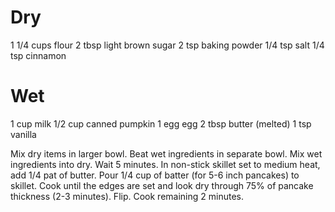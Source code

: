 # Dry
1 1/4 cups flour
2 tbsp light brown sugar
2 tsp baking powder
1/4 tsp salt
1/4 tsp cinnamon

# Wet
1 cup milk
1/2 cup canned pumpkin
1 egg egg
2 tbsp butter (melted)
1 tsp vanilla

Mix dry items in larger bowl.
Beat wet ingredients in separate bowl. 
Mix wet ingredients into dry. 
Wait 5 minutes. 
In non-stick skillet set to medium heat, add 1/4 pat of butter.
Pour 1/4 cup of batter (for 5-6 inch pancakes) to skillet. 
Cook until the edges are set and look dry through 75% of pancake thickness (2-3 minutes). 
Flip. Cook remaining 2 minutes. 
